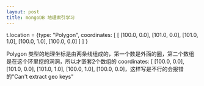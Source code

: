 ```yaml
---
layout: post
title: mongoDB 地理索引学习
---
```


t.location = {type: "Polygon", coordinates:  [ [ [100.0, 0.0], [101.0, 0.0], [101.0, 1.0], [100.0, 1.0], [100.0, 0.0] ] ] }

Polygon 类型的地理坐标是由两条线组成的，第一个数是外面的圈，第二个数组是在这个环里挖的洞洞，所以才嵌套2个数组的 coordinates:   [ [100.0, 0.0], [101.0, 0.0], [101.0, 1.0], [100.0, 1.0], [100.0, 0.0]，这样写是不行的会报错的"Can't extract geo keys"
